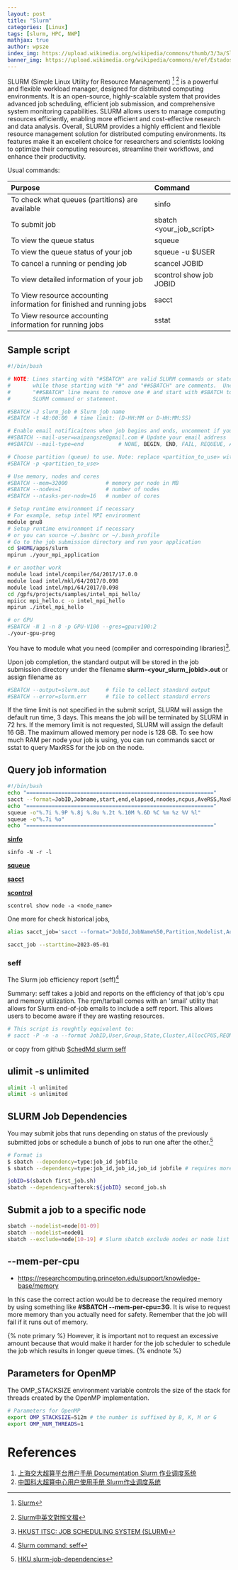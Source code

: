 ```yaml
---
layout: post
title: "Slurm"
categories: [Linux]
tags: [slurm, HPC, NWP]
mathjax: true
author: wpsze
index_img: https://upload.wikimedia.org/wikipedia/commons/thumb/3/3a/Slurm_logo.svg/255px-Slurm_logo.svg.png
banner_img: https://upload.wikimedia.org/wikipedia/commons/e/ef/EstadosTrabajosSLURM.jpg
---
```


SLURM (Simple Linux Utility for Resource Management) [^1] [^5] is a powerful and flexible workload manager, designed for distributed computing environments. It is an open-source, highly-scalable system that provides advanced job scheduling, efficient job submission, and comprehensive system monitoring capabilities. SLURM allows users to manage computing resources efficiently, enabling more efficient and cost-effective research and data analysis.
Overall, SLURM provides a highly efficient and flexible resource management solution for distributed computing environments. Its features make it an excellent choice for researchers and scientists looking to optimize their computing resources, streamline their workflows, and enhance their productivity.

Usual commands:

| Purpose	 | Command |
| :-----| :---- | 
| To check what queues (partitions) are available	| sinfo | 
| To submit job	| sbatch <your_job_script> | 
| To view the queue status	| squeue | 
| To view the queue status of your job	| squeue -u $USER | 
| To cancel a running or pending job	| scancel JOBID | 
| To view detailed information of your job	| scontrol show job JOBID | 
| To View resource accounting information for finished and running jobs | sacct |
| To View resource accounting information for running jobs | sstat |

## Sample script

```sh
#!/bin/bash

# NOTE: Lines starting with "#SBATCH" are valid SLURM commands or statements,
#       while those starting with "#" and "##SBATCH" are comments.  Uncomment
#       "##SBATCH" line means to remove one # and start with #SBATCH to be a
#       SLURM command or statement.

#SBATCH -J slurm_job # Slurm job name
#SBATCH -t 48:00:00  # time limit: (D-HH:MM or D-HH:MM:SS)

# Enable email notificaitons when job begins and ends, uncomment if you need it
##SBATCH --mail-user=waipangsze@gmail.com # Update your email address
##SBATCH --mail-type=end           # NONE, BEGIN, END, FAIL, REQUEUE, ALL

# Choose partition (queue) to use. Note: replace <partition_to_use> with the name of partition
#SBATCH -p <partition_to_use>

# Use memory, nodes and cores
#SBATCH --mem=32000            # memory per node in MB 
#SBATCH --nodes=1              # number of nodes
#SBATCH --ntasks-per-node=16   # number of cores

# Setup runtime environment if necessary
# For example, setup intel MPI environment
module gnu8
# Setup runtime environment if necessary 
# or you can source ~/.bashrc or ~/.bash_profile 
# Go to the job submission directory and run your application
cd $HOME/apps/slurm
mpirun ./your_mpi_application

# or another work
module load intel/compiler/64/2017/17.0.0
module load intel/mkl/64/2017/0.098
module load intel/mpi/64/2017/0.098
cd /gpfs/projects/samples/intel_mpi_hello/
mpiicc mpi_hello.c -o intel_mpi_hello
mpirun ./intel_mpi_hello

# or GPU
#SBATCH -N 1 -n 8 -p GPU-V100 --gres=gpu:v100:2
./your-gpu-prog
```

You have to module what you need (compiler and correspoinding libraries)[^2].

Upon job completion, the standard output will be stored in the job submission directory under the filename **slurm-<your_slurm_jobid>.out** or assign filename as

```sh
#SBATCH --output=slurm.out     # file to collect standard output
#SBATCH --error=slurm.err      # file to collect standard errors
```

If the time limit is not specified in the submit script, SLURM will assign the default run time, 3 days. This means the job will be terminated by SLURM in 72 hrs.
If the memory limit is not requested, SLURM will assign the default 16 GB. The maximum allowed memory per node is 128 GB. To see how much RAM per node your job is using, you can run commands sacct or sstat to query MaxRSS for the job on the node.

## Query job information
```sh
#!/bin/bash
echo "==========================================================="
sacct --format=JobID,Jobname,start,end,elapsed,nnodes,ncpus,AveRSS,MaxRSS,MaxDiskRead,MaxDiskWrite,CPUTime,MaxVMSize
echo "==========================================================="
squeue -o"%.7i %.9P %.8j %.8u %.2t %.10M %.6D %C %m %z %V %l"
squeue -o"%.7i %o"
echo "==========================================================="
```

[**sinfo**](https://slurm.schedmd.com/sinfo.html)

```console
sinfo -N -r -l
```

[**squeue**](https://slurm.schedmd.com/squeue.html)

[**sacct**](https://slurm.schedmd.com/sacct.html)

[**scontrol**](https://slurm.schedmd.com/scontrol.html)

```console
scontrol show node -a <node_name>
```

One more for check historical jobs,
```sh
alias sacct_job='sacct --format="JobId,JobName%50,Partition,Nodelist,Account,AllocCPUS,State,Submit,Start,End,Elapsed"'

sacct_job --starttime=2023-05-01
```

### seff
The Slurm job efficiency report (seff)[^3]

Summary:
seff takes a jobid and reports on the efficiency of that job's cpu and memory utilization. The rpm/tarball comes with an 'smail' utility that allows for Slurm end-of-job emails to include a seff report. This allows users to become aware if they are wasting resources.
```sh
# This script is roughtly equivalent to:
# sacct -P -n -a --format JobID,User,Group,State,Cluster,AllocCPUS,REQMEM,TotalCPU,Elapsed,MaxRSS,ExitCode,NNodes,NTasks -j <job_id>
```

or copy from github
[SchedMd slurm seff](https://github.com/SchedMD/slurm/blob/260ced654c920481eaf03558e887741e673cca53/contribs/seff/seff)

## ulimit -s unlimited
```sh
ulimit -l unlimited
ulimit -s unlimited
```

## SLURM Job Dependencies
You may submit jobs that runs depending on status of the previously submitted jobs or schedule a bunch of jobs to run one after the other.[^4]
```sh
# Format is 
$ sbatch --dependency=type:job_id jobfile
$ sbatch --dependency=type:job_id,job_id,job_id jobfile # requires more than one job to be completed

jobID=$(sbatch first_job.sh)
sbatch --dependency=afterok:${jobID} second_job.sh
```

## Submit a job to a specific node
```sh
sbatch --nodelist=node[01-09]
sbatch --nodelist=node01
sbatch --exclude=node[10-19] # Slurm sbatch exclude nodes or node list
```

## --mem-per-cpu

- <https://researchcomputing.princeton.edu/support/knowledge-base/memory>

In this case the correct action would be to decrease the required memory by using something like **#SBATCH --mem-per-cpu=3G**. It is wise to request more memory than you actually need for safety. Remember that the job will fail if it runs out of memory. 

{% note primary %}
However, it is important not to request an excessive amount because that would make it harder for the job scheduler to schedule the job which results in longer queue times.
{% endnote %}

## Parameters for OpenMP
The OMP_STACKSIZE environment variable controls the size of the stack for threads created by the OpenMP implementation.
```sh 
# Parameters for OpenMP
export OMP_STACKSIZE=512m # the number is suffixed by B, K, M or G
export OMP_NUM_THREADS=1
```

[^1]: [Slurm](https://slurm.schedmd.com/documentation.html)
[^2]: [HKUST ITSC: JOB SCHEDULING SYSTEM (SLURM)](https://itsc.hkust.edu.hk/services/academic-teaching-support/high-performance-computing/hpc3-cluster/jobs) 
[^3]: [Slurm command: seff](https://bugs.schedmd.com/show_bug.cgi?id=1611)
[^4]: [HKU slurm-job-dependencies](https://hpc.hku.hk/guide/slurm-guide/slurm-job-dependencies/)
[^5]: [Slurm中英文對照文檔](https://docs.slurm.cn/master/man-pages-shou-ce)
[^6]: [HKU SLURM Job script](https://hpc.hku.hk/guide/slurm-guide/slurm-job-script/)


# References

1. [上海交大超算平台用户手册 Documentation Slurm 作业调度系统](https://docs.hpc.sjtu.edu.cn/job/slurm.html)
2. [中国科大超算中心用户使用手册 Slurm作业调度系统](https://scc.ustc.edu.cn/zlsc/user_doc/html/slurm/index.html)